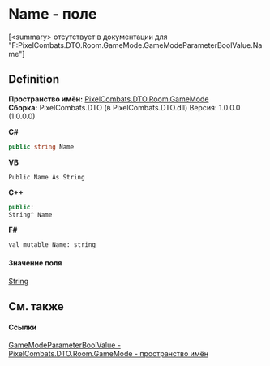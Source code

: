 # Name - поле


\[&lt;summary&gt; отсутствует в документации для "F:PixelCombats.DTO.Room.GameMode.GameModeParameterBoolValue.Name"\]



## Definition
**Пространство имён:** <a href="4d3fbb36-c354-8f6e-a905-e9536bb5c956">PixelCombats.DTO.Room.GameMode</a>  
**Сборка:** PixelCombats.DTO (в PixelCombats.DTO.dll) Версия: 1.0.0.0 (1.0.0.0)

**C#**
``` C#
public string Name
```
**VB**
``` VB
Public Name As String
```
**C++**
``` C++
public:
String^ Name
```
**F#**
``` F#
val mutable Name: string
```



#### Значение поля
<a href="https://learn.microsoft.com/dotnet/api/system.string" target="_blank" rel="noopener noreferrer">String</a>

## См. также


#### Ссылки
<a href="40d201ff-e358-f464-9ebd-690d5a75695c">GameModeParameterBoolValue - </a>  
<a href="4d3fbb36-c354-8f6e-a905-e9536bb5c956">PixelCombats.DTO.Room.GameMode - пространство имён</a>  
